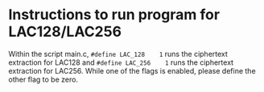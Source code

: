 # Instructions to run program for LAC128/LAC256

Within the script main.c, `#define LAC_128    1` runs the ciphertext extraction for LAC128 and
`#define LAC_256    1` runs the ciphertext extraction for LAC256. While one of the flags is enabled, please define the other flag to be zero.
